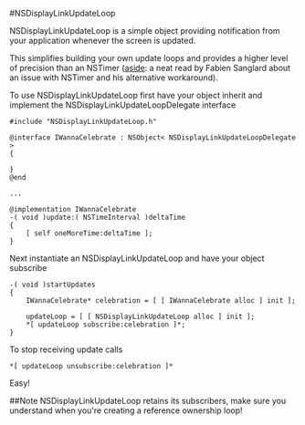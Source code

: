 #NSDisplayLinkUpdateLoop

NSDisplayLinkUpdateLoop is a simple object providing notification from your application whenever the screen is updated.

This simplifies building your own update loops and provides a higher level of precision than an NSTimer ([aside](http://fabiensanglard.net/doomIphone/index.php): a neat read by Fabien Sanglard about an issue with NSTimer and his alternative workaround).

To use NSDisplayLinkUpdateLoop first have your object inherit and implement the NSDisplayLinkUpdateLoopDelegate interface

	#include "NSDisplayLinkUpdateLoop.h"

	@interface IWannaCelebrate : NSObject< NSDisplayLinkUpdateLoopDelegate >
	{

	}
	@end

	...

	@implementation IWannaCelebrate
	-( void )update:( NSTimeInterval )deltaTime
	{
		[ self oneMoreTime:deltaTime ];
	}

Next instantiate an NSDisplayLinkUpdateLoop and have your object subscribe

	-( void )startUpdates
	{
		IWannaCelebrate* celebration = [ [ IWannaCelebrate alloc ] init ];

		updateLoop = [ [ NSDisplayLinkUpdateLoop alloc ] init ];
    	*[ updateLoop subscribe:celebration ]*;	
	}

To stop receiving update calls

	*[ updateLoop unsubscribe:celebration ]*

Easy!

##Note
NSDisplayLinkUpdateLoop retains its subscribers, make sure you understand when you're creating a reference ownership loop!
